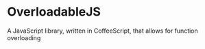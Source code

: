 OverloadableJS
==============

A JavaScript library, written in CoffeeScript, that allows for function overloading
